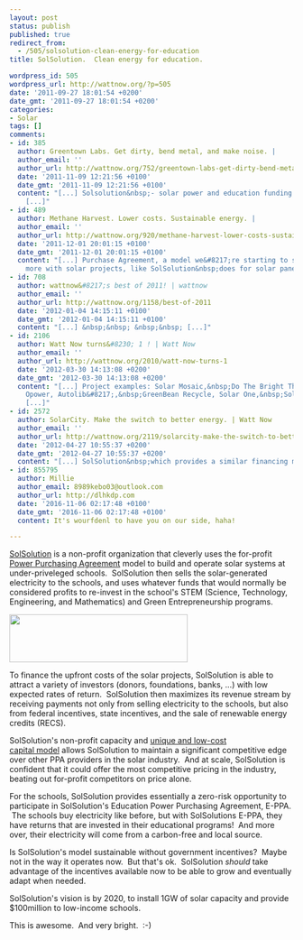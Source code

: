 ```yaml
---
layout: post
status: publish
published: true
redirect_from:
  - /505/solsolution-clean-energy-for-education
title: SolSolution.  Clean energy for education.

wordpress_id: 505
wordpress_url: http://wattnow.org/?p=505
date: '2011-09-27 18:01:54 +0200'
date_gmt: '2011-09-27 18:01:54 +0200'
categories:
- Solar
tags: []
comments:
- id: 385
  author: Greentown Labs. Get dirty, bend metal, and make noise. |
  author_email: ''
  author_url: http://wattnow.org/752/greentown-labs-get-dirty-bend-metal-and-make-noise
  date: '2011-11-09 12:21:56 +0100'
  date_gmt: '2011-11-09 12:21:56 +0100'
  content: "[...] Solsolution&nbsp;- solar power and education funding for schools
    [...]"
- id: 489
  author: Methane Harvest. Lower costs. Sustainable energy. |
  author_email: ''
  author_url: http://wattnow.org/920/methane-harvest-lower-costs-sustainable-energy
  date: '2011-12-01 20:01:15 +0100'
  date_gmt: '2011-12-01 20:01:15 +0100'
  content: "[...] Purchase Agreement, a model we&#8217;re starting to see more and
    more with solar projects, like SolSolution&nbsp;does for solar panels on [...]"
- id: 708
  author: wattnow&#8217;s best of 2011! | wattnow
  author_email: ''
  author_url: http://wattnow.org/1158/best-of-2011
  date: '2012-01-04 14:15:11 +0100'
  date_gmt: '2012-01-04 14:15:11 +0100'
  content: "[...] &nbsp;&nbsp; &nbsp;&nbsp; [...]"
- id: 2106
  author: Watt Now turns&#8230; 1 ! | Watt Now
  author_email: ''
  author_url: http://wattnow.org/2010/watt-now-turns-1
  date: '2012-03-30 14:13:08 +0200'
  date_gmt: '2012-03-30 14:13:08 +0200'
  content: "[...] Project examples: Solar Mosaic,&nbsp;Do The Bright Thing,&nbsp;RecycleBank,
    Opower, Autolib&#8217;,&nbsp;GreenBean Recycle, Solar One,&nbsp;SolSolution,&nbsp;B-squares.
    [...]"
- id: 2572
  author: SolarCity. Make the switch to better energy. | Watt Now
  author_email: ''
  author_url: http://wattnow.org/2119/solarcity-make-the-switch-to-better-energy
  date: '2012-04-27 10:55:37 +0200'
  date_gmt: '2012-04-27 10:55:37 +0200'
  content: "[...] SolSolution&nbsp;which provides a similar financing model for [...]"
- id: 855795
  author: Millie
  author_email: 8989kebo03@outlook.com
  author_url: http://dlhkdp.com
  date: '2016-11-06 02:17:48 +0100'
  date_gmt: '2016-11-06 02:17:48 +0100'
  content: It's wourfdenl to have you on our side, haha!

---
```

<p><a href="http://www.sol-solution.org/">SolSolution</a>&nbsp;is a non-profit organization that cleverly uses the for-profit <a href="http://en.wikipedia.org/wiki/Power_Purchase_Agreement">Power Purchasing Agreement</a> model to build and operate solar systems at under-priveleged schools. &nbsp;SolSolution then sells the solar-generated electricity to the schools, and uses whatever funds that would normally be considered profits to re-invest in the school's STEM (Science, Technology, Engineering, and Mathematics) and Green Entrepreneurship programs.</p>
<p><a href="{{ 'assets/from-wordpress/uploads/2011/09/solsolution.png' | relative_url }}"><img class="size-full wp-image-506 alignnone" title="solsolution" src="{{ 'assets/from-wordpress/uploads/2011/09/solsolution.png' | relative_url }}" alt="" width="316" height="85" /></a></p>
<p>
<p>To finance the upfront costs of the solar projects, SolSolution is able to attract a variety of investors (donors, foundations, banks, ...) with low expected rates of return. &nbsp;SolSolution then maximizes its revenue stream by receiving payments not only from selling electricity to the schools, but also from federal incentives, state incentives, and the sale of renewable energy credits (RECS).</p>
<p>SolSolution's non-profit capacity and <a href="http://www.sol-solution.org/impact/our-business-model/">unique and low-cost capital&nbsp;model</a>&nbsp;allows SolSolution to maintain a significant competitive edge over other PPA providers in the solar industry. &nbsp;And at scale, SolSolution is confident that it could offer the most competitive pricing in the industry, beating out for-profit competitors on price alone.</p>
<p>For the schools, SolSolution provides essentially a zero-risk opportunity to participate in SolSolution's Education Power Purchasing Agreement, E-PPA. &nbsp;The schools buy electricity like before, but with SolSolutions E-PPA, they have returns that are invested in their educational programs! &nbsp;And more over, their electricity will come from a carbon-free and local source.</p>
<p>Is SolSolution's model sustainable without government incentives? &nbsp;Maybe not in the way it operates now. &nbsp;But that's ok. &nbsp;SolSolution <em>should</em> take advantage of the incentives available now to be able to grow and eventually adapt when needed.</p>
<p>SolSolution's vision is by 2020, to install 1GW of solar capacity and provide $100million to low-income schools.</p>
<p>This is awesome. &nbsp;And very bright. &nbsp;:-)</p>
